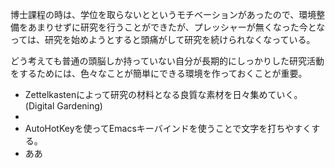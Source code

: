 
博士課程の時は、学位を取らないとというモチベーションがあったので、環境整備をあまりせずに研究を行うことができたが、プレッシャーが無くなった今となっては、研究を始めようとすると頭痛がして研究を続けられなくなっている。

どう考えても普通の頭脳しか持っていない自分が長期的にしっかりした研究活動をするためには、色々なことが簡単にできる環境を作っておくことが重要。

- Zettelkastenによって研究の材料となる良質な素材を日々集めていく。(Digital Gardening)
- 
- AutoHotKeyを使ってEmacsキーバインドを使うことで文字を打ちやすくする。
- ああ